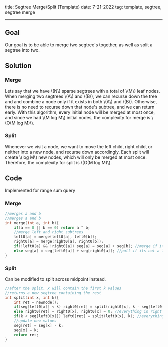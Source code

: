 title: Segtree Merge/Split (Template)
date: 7-21-2022
tag: template, segtree, segtree merge

---

## Goal

Our goal is to be able to merge two segtree's together, as well as split a segtree into two.

## Solution

### Merge

Lets say that we have \\(N\\) sparse segtrees with a total of \\(M\\) leaf nodes. When merging two segtrees \\(A\\) and \\(B\\), we can recurse down the tree and and combine a node only if it exists in both \\(A\\) and \\(B\\). Otherwise, there is no need to recurse down that node's subtree, and we can return early. With this algorithm, every initial node will be merged at most once, and since we had \\(M log M\\) initial nodes, the complexity for merge is \\(O(M log M)\\).

### Split

Whenever we visit a node, we want to move the left child, right child, or neither into a new node, and recurse down accordingly. Each split will create \\(log M\\) new nodes, which will only be merged at most once. Therefore, the complexity for split is \\(O(M log M)\\).

## Code

Implemented for range sum query

### Merge

```c++
//merges a and b
//merges a and b
int merge(int a, int b){
    if(a == 0 || b == 0) return a ^ b;  
    //merge left and right subtrees
    left0[a] = merge(left0[a], left0[b]);
    right0[a] = merge(right0[a], right0[b]);
    if(!left0[a] && !right0[a]) seg[a] = seg[a] + seg[b]; //merge if its a leaf
    else seg[a] = seg[left0[a]] + seg[right0[a]]; //pull if its not a leaf
}
```

### Split

Can be modified to split across midpoint instead.

```c++
//after the split, x will contain the first k values
//returns a new segtree containing the rest
int split(int x, int k){
    int ret = newnode();
    if(seg[left0[x]] < k) right0[ret] = split(right0[x], k - seg[left0[x]]); //everything in left child will be kept, split down right
    else right0[ret] = right0[x], right0[x] = 0; //everything in right child will be split
    if(k < seg[left0[x]]) left0[ret] = split(left0[x], k); //everything in the right child will be split, split down left
    //update new values
    seg[ret] = seg[x] - k;
    seg[x] = k;
    return ret;
}
```